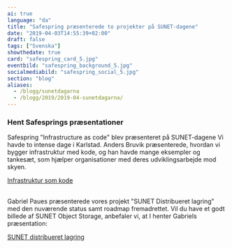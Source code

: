 ```yaml
---
ai: true
language: "da"
title: "Safespring præsenterede to projekter på SUNET-dagene"
date: "2019-04-03T14:55:39+02:00"
draft: false
tags: ["Svenska"]
showthedate: true
card: "safespring_card_5.jpg"
eventbild: "safespring_background_5.jpg"
socialmediabild: "safespring_social_5.jpg"
section: "blog"
aliases:
  - /blogg/sunetdagarna
  - /blogg/2019/2019-04-sunetdagarna/
---
```

### Hent Safesprings præsentationer

Safespring "Infrastructure as code" blev præsenteret på SUNET-dagene
Vi havde to intense dage i Karlstad. Anders Bruvik præsenterede, hvordan vi bygger infrastruktur med kode, og han havde mange eksempler og tankesæt, som hjælper organisationer med deres udviklingsarbejde mod skyen.

<a href="/blogg/2019/Safespring_Infrastructure-as-code_Presentation-SUNET-dagarna_2019.pdf" id="text-button">Infrastruktur som kode</a><br><br>

Gabriel Paues præsenterede vores projekt "SUNET Distribueret lagring" med den nuværende status samt roadmap fremadrettet. Vil du have et godt billede af SUNET Object Storage, anbefaler vi, at I henter Gabriels præsentation:

<a href="/blogg/2019/Safespring_SUNET-Distribuerad-Lagring_Presentation-SUNET-dagarna_2019.pdf" id="text-button">SUNET distribueret lagring</a>